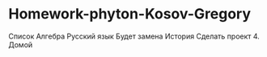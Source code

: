 # Homework-phyton-Kosov-Gregory
Список
Алгебра
Русский язык
Будет замена
История
Сделать проект
4. Домой
